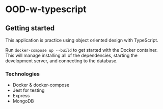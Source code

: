 # OOD-w-typescript

## Getting started

This application is practice using object oriented design with TypeScript.

Run `docker-compose up --build` to get started with the Docker container. This will manage installing all of the dependencies, starting the development server, and connecting to the database.

### Technologies

- Docker & docker-compose
- Jest for testing
- Express
- MongoDB
